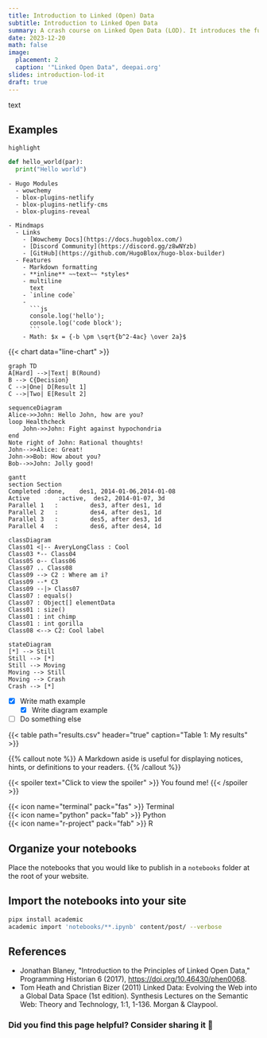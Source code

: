 ```yaml
---
title: Introduction to Linked (Open) Data
subtitle: Introduction to Linked Open Data
summary: A crash course on Linked Open Data (LOD). It introduces the fundamental concepts of data publishing and integration by using URIs, RDF triples, and ontologies.
date: 2023-12-20
math: false
image:
  placement: 2
  caption: '"Linked Open Data", deepai.org'
slides: introduction-lod-it
draft: true
---
```


text 

## Examples

`highlight`

```python
def hello_world(par):
  print("Hello world")
```

```markmap {height="200px"}
- Hugo Modules
  - wowchemy
  - blox-plugins-netlify
  - blox-plugins-netlify-cms
  - blox-plugins-reveal
```

```markmap
- Mindmaps
  - Links
    - [Wowchemy Docs](https://docs.hugoblox.com/)
    - [Discord Community](https://discord.gg/z8wNYzb)
    - [GitHub](https://github.com/HugoBlox/hugo-blox-builder)
  - Features
    - Markdown formatting
    - **inline** ~~text~~ *styles*
    - multiline
      text
    - `inline code`
    -
      ```js
      console.log('hello');
      console.log('code block');
      ```
    - Math: $x = {-b \pm \sqrt{b^2-4ac} \over 2a}$
```

{{< chart data="line-chart" >}}

```mermaid
graph TD
A[Hard] -->|Text| B(Round)
B --> C{Decision}
C -->|One| D[Result 1]
C -->|Two| E[Result 2]
```

```mermaid
sequenceDiagram
Alice->>John: Hello John, how are you?
loop Healthcheck
    John->>John: Fight against hypochondria
end
Note right of John: Rational thoughts!
John-->>Alice: Great!
John->>Bob: How about you?
Bob-->>John: Jolly good!
```



```mermaid
gantt
section Section
Completed :done,    des1, 2014-01-06,2014-01-08
Active        :active,  des2, 2014-01-07, 3d
Parallel 1   :         des3, after des1, 1d
Parallel 2   :         des4, after des1, 1d
Parallel 3   :         des5, after des3, 1d
Parallel 4   :         des6, after des4, 1d
```

```mermaid
classDiagram
Class01 <|-- AveryLongClass : Cool
Class03 *-- Class04
Class05 o-- Class06
Class07 .. Class08
Class09 --> C2 : Where am i?
Class09 --* C3
Class09 --|> Class07
Class07 : equals()
Class07 : Object[] elementData
Class01 : size()
Class01 : int chimp
Class01 : int gorilla
Class08 <--> C2: Cool label
```

```mermaid
stateDiagram
[*] --> Still
Still --> [*]
Still --> Moving
Moving --> Still
Moving --> Crash
Crash --> [*]
```

- [x] Write math example
  - [x] Write diagram example
- [ ] Do something else

{{< table path="results.csv" header="true" caption="Table 1: My results" >}}

{{% callout note %}}
A Markdown aside is useful for displaying notices, hints, or definitions to your readers.
{{% /callout %}}

{{< spoiler text="Click to view the spoiler" >}} You found me! {{< /spoiler >}}

{{< icon name="terminal" pack="fas" >}} Terminal  
{{< icon name="python" pack="fab" >}} Python  
{{< icon name="r-project" pack="fab" >}} R

## Organize your notebooks
Place the notebooks that you would like to publish in a `notebooks` folder at the root of your website.

## Import the notebooks into your site
```bash
pipx install academic
academic import 'notebooks/**.ipynb' content/post/ --verbose
```

## References
- Jonathan Blaney, "Introduction to the Principles of Linked Open Data," Programming Historian 6 (2017), https://doi.org/10.46430/phen0068.
- Tom Heath and Christian Bizer (2011) Linked Data: Evolving the Web into a Global Data Space (1st edition). Synthesis Lectures on the Semantic Web: Theory and Technology, 1:1, 1-136. Morgan & Claypool.

### Did you find this page helpful? Consider sharing it 🙌
